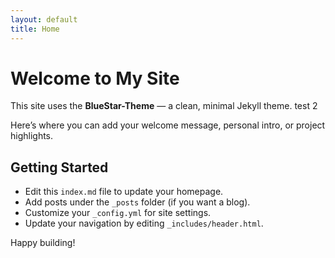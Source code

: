 ```yaml
---
layout: default
title: Home
---
```


# Welcome to My Site

This site uses the **BlueStar-Theme** — a clean, minimal Jekyll theme. test 2

Here’s where you can add your welcome message, personal intro, or project highlights.

## Getting Started

- Edit this `index.md` file to update your homepage.
- Add posts under the `_posts` folder (if you want a blog).
- Customize your `_config.yml` for site settings.
- Update your navigation by editing `_includes/header.html`.

Happy building!
